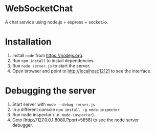 WebSocketChat
=============

A chat service using node.js + express + socket.io.

# Installation

1. Install ```node``` from https://nodejs.org.
2. Run ```npm install``` to install dependencies.
3. Run ```node server.js``` to start the server.
4. Open browser and point to [http://localhost:12121](http://localhost:12121) to see the interface.

# Debugging the server
1. Start server with ```node --debug server.js```
2. In a different console ```npm install -g node-inspector```
3. Run node inspector (i.e. ```node-inspector```).
4. Goto [http://127.0.0.1:8080/?port=5858] to see the node server debugger.
